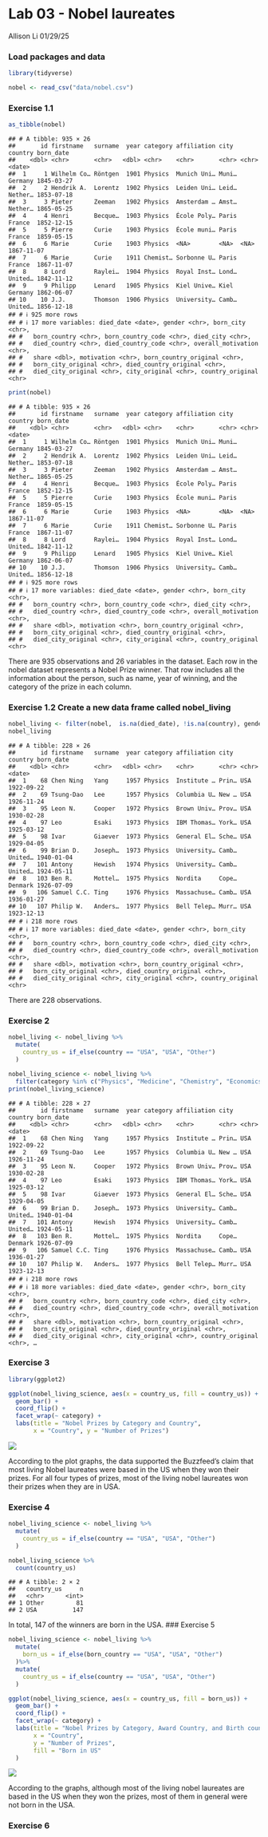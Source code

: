 Lab 03 - Nobel laureates
================
Allison Li
01/29/25

### Load packages and data

``` r
library(tidyverse) 
```

``` r
nobel <- read_csv("data/nobel.csv")
```

### Exercise 1.1

``` r
as_tibble(nobel)
```

    ## # A tibble: 935 × 26
    ##       id firstname   surname  year category affiliation city  country born_date 
    ##    <dbl> <chr>       <chr>   <dbl> <chr>    <chr>       <chr> <chr>   <date>    
    ##  1     1 Wilhelm Co… Röntgen  1901 Physics  Munich Uni… Muni… Germany 1845-03-27
    ##  2     2 Hendrik A.  Lorentz  1902 Physics  Leiden Uni… Leid… Nether… 1853-07-18
    ##  3     3 Pieter      Zeeman   1902 Physics  Amsterdam … Amst… Nether… 1865-05-25
    ##  4     4 Henri       Becque…  1903 Physics  École Poly… Paris France  1852-12-15
    ##  5     5 Pierre      Curie    1903 Physics  École muni… Paris France  1859-05-15
    ##  6     6 Marie       Curie    1903 Physics  <NA>        <NA>  <NA>    1867-11-07
    ##  7     6 Marie       Curie    1911 Chemist… Sorbonne U… Paris France  1867-11-07
    ##  8     8 Lord        Raylei…  1904 Physics  Royal Inst… Lond… United… 1842-11-12
    ##  9     9 Philipp     Lenard   1905 Physics  Kiel Unive… Kiel  Germany 1862-06-07
    ## 10    10 J.J.        Thomson  1906 Physics  University… Camb… United… 1856-12-18
    ## # ℹ 925 more rows
    ## # ℹ 17 more variables: died_date <date>, gender <chr>, born_city <chr>,
    ## #   born_country <chr>, born_country_code <chr>, died_city <chr>,
    ## #   died_country <chr>, died_country_code <chr>, overall_motivation <chr>,
    ## #   share <dbl>, motivation <chr>, born_country_original <chr>,
    ## #   born_city_original <chr>, died_country_original <chr>,
    ## #   died_city_original <chr>, city_original <chr>, country_original <chr>

``` r
print(nobel)
```

    ## # A tibble: 935 × 26
    ##       id firstname   surname  year category affiliation city  country born_date 
    ##    <dbl> <chr>       <chr>   <dbl> <chr>    <chr>       <chr> <chr>   <date>    
    ##  1     1 Wilhelm Co… Röntgen  1901 Physics  Munich Uni… Muni… Germany 1845-03-27
    ##  2     2 Hendrik A.  Lorentz  1902 Physics  Leiden Uni… Leid… Nether… 1853-07-18
    ##  3     3 Pieter      Zeeman   1902 Physics  Amsterdam … Amst… Nether… 1865-05-25
    ##  4     4 Henri       Becque…  1903 Physics  École Poly… Paris France  1852-12-15
    ##  5     5 Pierre      Curie    1903 Physics  École muni… Paris France  1859-05-15
    ##  6     6 Marie       Curie    1903 Physics  <NA>        <NA>  <NA>    1867-11-07
    ##  7     6 Marie       Curie    1911 Chemist… Sorbonne U… Paris France  1867-11-07
    ##  8     8 Lord        Raylei…  1904 Physics  Royal Inst… Lond… United… 1842-11-12
    ##  9     9 Philipp     Lenard   1905 Physics  Kiel Unive… Kiel  Germany 1862-06-07
    ## 10    10 J.J.        Thomson  1906 Physics  University… Camb… United… 1856-12-18
    ## # ℹ 925 more rows
    ## # ℹ 17 more variables: died_date <date>, gender <chr>, born_city <chr>,
    ## #   born_country <chr>, born_country_code <chr>, died_city <chr>,
    ## #   died_country <chr>, died_country_code <chr>, overall_motivation <chr>,
    ## #   share <dbl>, motivation <chr>, born_country_original <chr>,
    ## #   born_city_original <chr>, died_country_original <chr>,
    ## #   died_city_original <chr>, city_original <chr>, country_original <chr>

There are 935 observations and 26 variables in the dataset. Each row in
the nobel dataset represents a Nobel Prize winner. That row includes all
the information about the person, such as name, year of winning, and the
category of the prize in each column.

### Exercise 1.2 Create a new data frame called nobel_living

``` r
nobel_living <- filter(nobel,  is.na(died_date), !is.na(country), gender != "org")
nobel_living
```

    ## # A tibble: 228 × 26
    ##       id firstname   surname  year category affiliation city  country born_date 
    ##    <dbl> <chr>       <chr>   <dbl> <chr>    <chr>       <chr> <chr>   <date>    
    ##  1    68 Chen Ning   Yang     1957 Physics  Institute … Prin… USA     1922-09-22
    ##  2    69 Tsung-Dao   Lee      1957 Physics  Columbia U… New … USA     1926-11-24
    ##  3    95 Leon N.     Cooper   1972 Physics  Brown Univ… Prov… USA     1930-02-28
    ##  4    97 Leo         Esaki    1973 Physics  IBM Thomas… York… USA     1925-03-12
    ##  5    98 Ivar        Giaever  1973 Physics  General El… Sche… USA     1929-04-05
    ##  6    99 Brian D.    Joseph…  1973 Physics  University… Camb… United… 1940-01-04
    ##  7   101 Antony      Hewish   1974 Physics  University… Camb… United… 1924-05-11
    ##  8   103 Ben R.      Mottel…  1975 Physics  Nordita     Cope… Denmark 1926-07-09
    ##  9   106 Samuel C.C. Ting     1976 Physics  Massachuse… Camb… USA     1936-01-27
    ## 10   107 Philip W.   Anders…  1977 Physics  Bell Telep… Murr… USA     1923-12-13
    ## # ℹ 218 more rows
    ## # ℹ 17 more variables: died_date <date>, gender <chr>, born_city <chr>,
    ## #   born_country <chr>, born_country_code <chr>, died_city <chr>,
    ## #   died_country <chr>, died_country_code <chr>, overall_motivation <chr>,
    ## #   share <dbl>, motivation <chr>, born_country_original <chr>,
    ## #   born_city_original <chr>, died_country_original <chr>,
    ## #   died_city_original <chr>, city_original <chr>, country_original <chr>

There are 228 observations.

### Exercise 2

``` r
nobel_living <- nobel_living %>%
  mutate(
    country_us = if_else(country == "USA", "USA", "Other")
  )

nobel_living_science <- nobel_living %>%
  filter(category %in% c("Physics", "Medicine", "Chemistry", "Economics"))
print(nobel_living_science)
```

    ## # A tibble: 228 × 27
    ##       id firstname   surname  year category affiliation city  country born_date 
    ##    <dbl> <chr>       <chr>   <dbl> <chr>    <chr>       <chr> <chr>   <date>    
    ##  1    68 Chen Ning   Yang     1957 Physics  Institute … Prin… USA     1922-09-22
    ##  2    69 Tsung-Dao   Lee      1957 Physics  Columbia U… New … USA     1926-11-24
    ##  3    95 Leon N.     Cooper   1972 Physics  Brown Univ… Prov… USA     1930-02-28
    ##  4    97 Leo         Esaki    1973 Physics  IBM Thomas… York… USA     1925-03-12
    ##  5    98 Ivar        Giaever  1973 Physics  General El… Sche… USA     1929-04-05
    ##  6    99 Brian D.    Joseph…  1973 Physics  University… Camb… United… 1940-01-04
    ##  7   101 Antony      Hewish   1974 Physics  University… Camb… United… 1924-05-11
    ##  8   103 Ben R.      Mottel…  1975 Physics  Nordita     Cope… Denmark 1926-07-09
    ##  9   106 Samuel C.C. Ting     1976 Physics  Massachuse… Camb… USA     1936-01-27
    ## 10   107 Philip W.   Anders…  1977 Physics  Bell Telep… Murr… USA     1923-12-13
    ## # ℹ 218 more rows
    ## # ℹ 18 more variables: died_date <date>, gender <chr>, born_city <chr>,
    ## #   born_country <chr>, born_country_code <chr>, died_city <chr>,
    ## #   died_country <chr>, died_country_code <chr>, overall_motivation <chr>,
    ## #   share <dbl>, motivation <chr>, born_country_original <chr>,
    ## #   born_city_original <chr>, died_country_original <chr>,
    ## #   died_city_original <chr>, city_original <chr>, country_original <chr>, …

### Exercise 3

``` r
library(ggplot2)

ggplot(nobel_living_science, aes(x = country_us, fill = country_us)) +
  geom_bar() + 
  coord_flip() +
  facet_wrap(~ category) +
  labs(title = "Nobel Prizes by Category and Country",
       x = "Country", y = "Number of Prizes") 
```

![](lab-03_files/figure-gfm/Country-1.png)<!-- -->

According to the plot graphs, the data supported the Buzzfeed’s claim
that most living Nobel laureates were based in the US when they won
their prizes. For all four types of prizes, most of the living nobel
laureates won their prizes when they are in USA.

### Exercise 4

``` r
nobel_living_science <- nobel_living %>%
  mutate(
    country_us = if_else(country == "USA", "USA", "Other") 
  )

nobel_living_science %>%
  count(country_us)
```

    ## # A tibble: 2 × 2
    ##   country_us     n
    ##   <chr>      <int>
    ## 1 Other         81
    ## 2 USA          147

In total, 147 of the winners are born in the USA. \### Exercise 5

``` r
nobel_living_science <- nobel_living %>%
  mutate(
    born_us = if_else(born_country == "USA", "USA", "Other") 
  )%>%
  mutate(
    country_us = if_else(country == "USA", "USA", "Other") 
  )

ggplot(nobel_living_science, aes(x = country_us, fill = born_us)) +
  geom_bar() +  
  coord_flip() +
  facet_wrap(~ category) +  
  labs(title = "Nobel Prizes by Category, Award Country, and Birth country",
       x = "Country", 
       y = "Number of Prizes",
       fill = "Born in US"
  )
```

![](lab-03_files/figure-gfm/second%20variable%20added-1.png)<!-- -->

According to the graphs, although most of the living nobel laureates are
based in the US when they won the prizes, most of them in general were
not born in the USA.

### Exercise 6
